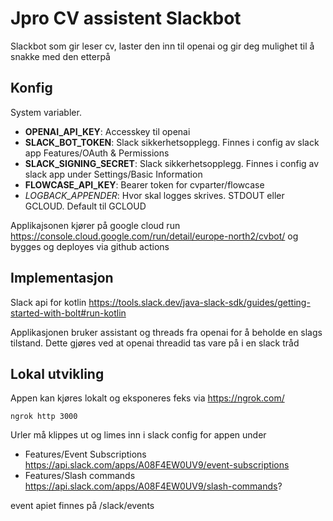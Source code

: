 # Jpro CV assistent Slackbot

Slackbot som gir leser cv, laster den inn til openai og gir deg mulighet til å snakke med den etterpå

## Konfig

System variabler. 

- **OPENAI_API_KEY**: Accesskey til openai
- **SLACK_BOT_TOKEN**: Slack sikkerhetsopplegg. Finnes i config av slack app Features/OAuth & Permissions
- **SLACK_SIGNING_SECRET**: Slack sikkerhetsopplegg. Finnes i config av slack app under Settings/Basic Information
- **FLOWCASE_API_KEY**: Bearer token for cvparter/flowcase
- *LOGBACK_APPENDER*: Hvor skal logges skrives. STDOUT eller GCLOUD. Default til GCLOUD

Applikajsonen kjører på google cloud run https://console.cloud.google.com/run/detail/europe-north2/cvbot/
og bygges og deployes via github actions

## Implementasjon

Slack api for kotlin
https://tools.slack.dev/java-slack-sdk/guides/getting-started-with-bolt#run-kotlin

Applikasjonen bruker assistant og threads fra openai for å beholde en slags tilstand. Dette gjøres ved at openai
threadid tas vare på i en slack tråd

## Lokal utvikling

Appen kan kjøres lokalt og eksponeres feks via https://ngrok.com/ 

`ngrok http 3000`

Urler må klippes ut og limes inn i slack config for appen under
- Features/Event Subscriptions https://api.slack.com/apps/A08F4EW0UV9/event-subscriptions
- Features/Slash commands https://api.slack.com/apps/A08F4EW0UV9/slash-commands?

event apiet finnes på <din-url>/slack/events